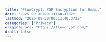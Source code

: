 ```yaml
---
title: "FlowCrypt: PGP Encryption for Gmail"
date: "2025-09-30T00:11:40.373Z"
lastmod: "2025-09-30T00:11:40.373Z"
categories: ["Privacy"]
original_url: "https://flowcrypt.com/"
draft: false
---
```

